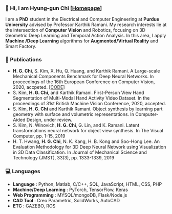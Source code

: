 ### :wave: Hi, I am Hyung-gun Chi [[Homepage](https://hyung-gun.me/)]

I am a **PhD** student in the Electrical and Computer Engineering at **Purdue University** advised by Professor Karthik Ramani. My research interests lie at the intersection of **Computer Vision** and Robotics, focusing on 3D Geometric Deep Learning and Temporal Action Analysis. In this area, I apply **Machine /Deep Learning** algorithms for **Augmented/Virtual Reality** and Smart Factory.


### :page_facing_up: Publications
- **H. G. Chi**, S. Kim, X. Hu, Q. Huang, and Karthik Ramani. A Large-scale Mechanical Components Benchmark for Deep Neural Networks. In proceedings of the 16th European Conference on Computer Vision, 2020, accpeted. [[CODE](https://github.com/stnoah1/mcb)]
- S. Kim, **H. G. Chi**, and Karthik Ramani. First-Person View Hand Segmentation of Multi-Modal Hand Activity Video Dataset. In the proceedings of 31st British Machine Vision Conference, 2020, accepted.
- S. Kim, **H. G. Chi** and Karthik Ramani. Object synthesis by learning part geometry with surface and volumetric representations. In Computer-Aided Design, under review.
- S. Kim, N. Winovich, **H. G. Chi**, G. Lin, and K. Ramani. Latent transformations neural network for object view synthesis. In The Visual Computer, pp. 1-15, 2019
- H. T. Hwang, **H. G. Chi**, N. K. Kang, H. B. Kong and Soo-Hong Lee. An Evaluation Methodology for 3D Deep Neural Network using Visualization in 3D Data Classification. In Journal of Mechanical Science and Technology (JMST), 33(3), pp. 1333-1339, 2019


### :computer: Languages
- **Language** : Python, Matlab, C/C++, SQL, JavaScript, HTML, CSS, PHP
- **Machine/Deep Learning** : PyTorch, TensorFlow, Keras
- **Web Programming** : MYSQL/mongoDB, Flask/Node.js
- **CAD Tool** : Creo Parametric, SolidWorks, AutoCAD
- **ETC** : GAZEBO, ROS
 
